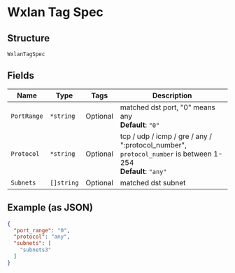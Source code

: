 
# Wxlan Tag Spec

## Structure

`WxlanTagSpec`

## Fields

| Name | Type | Tags | Description |
|  --- | --- | --- | --- |
| `PortRange` | `*string` | Optional | matched dst port, "0" means any<br>**Default**: `"0"` |
| `Protocol` | `*string` | Optional | tcp / udp / icmp / gre / any / ":protocol_number", `protocol_number` is between 1-254<br>**Default**: `"any"` |
| `Subnets` | `[]string` | Optional | matched dst subnet |

## Example (as JSON)

```json
{
  "port_range": "0",
  "protocol": "any",
  "subnets": [
    "subnets3"
  ]
}
```

